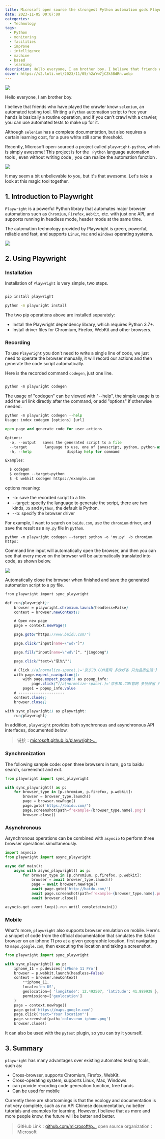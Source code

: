 ```yaml
---
title: Microsoft open source the strongest Python automation gods Playwright!
date: 2023-11-05 00:07:00
categories: 
  - Technology
tags: 
  - Python
  - monitoring
  - facilities
  - improve
  - intelligence
  - machine
  - based
  - learning
description: Hello everyone, I am brother boy. I believe that friends who have played the crawler know selenium, an automated testing tool. Write a Python automation script to free your hands is basically a routine operation, crawlers can not crawl, use automated testing to get together. Although selenium has a complete documentation, but also requires a certain learning cost, for a pure white in terms of some threshold.…
cover: https://s2.loli.net/2023/11/05/h2aYw7jCZk5BdRn.webp
---
```

![](https://s2.loli.net/2023/11/05/h2aYw7jCZk5BdRn.webp)

Hello everyone, I am brother boy.

I believe that friends who have played the crawler know `selenium`, an automated testing tool. Writing a `Python` automation script to free your hands is basically a routine operation, and if you can't crawl with a crawler, you can use automated tests to make up for it.

Although `selenium` has a complete documentation, but also requires a certain learning cost, for a pure white still some threshold.

Recently, Microsoft open-sourced a project called `playwright-python`, which is simply awesome! This project is for the ` Python` language automation tools , even without writing code , you can realize the automation function .

![](https://s2.loli.net/2023/11/05/pQZyunt543r8kAO.webp)

It may seem a bit unbelievable to you, but it's that awesome. Let's take a look at this magic tool together.

## 1. Introduction to Playwright

`Playwright` is a powerful Python library that automates major browser automations such as `Chromium`, `Firefox`, `WebKit`, etc. with just one API, and supports running in headless mode, header mode at the same time.

The automation technology provided by Playwright is green, powerful, reliable and fast, and supports `Linux`, `Mac` and `Windows` operating systems.

![](https://s2.loli.net/2023/11/05/yuKScwrk3YpdPQE.webp)

## 2. Using Playwright

### Installation

Installation of `Playwright` is very simple, two steps.

```bash

pip install playwright

python -m playwright install
```

The two pip operations above are installed separately:

* Install the Playwright dependency library, which requires Python 3.7+.
* Install driver files for Chromium, Firefox, WebKit and other browsers.

### Recording

To use `Playwright` you don't need to write a single line of code, we just need to operate the browser manually, it will record our actions and then generate the code script automatically.

Here is the recorded command `codegen`, just one line.

```python

python -m playwright codegen
```

The usage of "codegen" can be viewed with "--help", the simple usage is to add the url link directly after the command, or add "options" if otherwise needed.

```python
python -m playwright codegen --help
Usage: index codegen [options] [url]

open page and generate code for user actions

Options:
  -o, --output   saves the generated script to a file
  --target        language to use, one of javascript, python, python-async, csharp (default: "python")
  -h, --help                display help for command

Examples:

  $ codegen
  $ codegen --target=python
  $ -b webkit codegen https://example.com
```

options meaning:

* -o: save the recorded script to a file.
* --target: specify the language to generate the script, there are two kinds, `JS` and `Python`, the default is Python.
* --b: specify the browser driver

For example, I want to search on `baidu.com`, use the `chromium` driver, and save the result as a `my.py` file in `python`.

```arduino
python -m playwright codegen --target python -o 'my.py' -b chromium https:
```

Command line input will automatically open the browser, and then you can see that every move on the browser will be automatically translated into code, as shown below.

![](https://p3-juejin.byteimg.com/tos-cn-i-k3u1fbpfcp/91da3a38f52f4c598fd34017b7139b1d~tplv-k3u1fbpfcp-zoom-in-crop-mark:1512:0:0:0.webp)

Automatically close the browser when finished and save the generated automation script to a py file.

```scss
from playwright import sync_playwright

def run(playwright):
    browser = playwright.chromium.launch(headless=False)
    context = browser.newContext()

    # Open new page
    page = context.newPage()

    page.goto("https://www.baidu.com/")

    page.click("input[name=\"wd\"]")

    page.fill("input[name=\"wd\"]", "jingdong")

    page.click("text=\"京东\"")

    # Click //a[normalize-space(.)='京东JD.COM官网 多快好省 只为品质生活']
    with page.expect_navigation():
        with page.expect_popup() as popup_info:
            page.click("//a[normalize-space(.)='京东JD.COM官网 多快好省 只为品质生活']")
        page1 = popup_info.value
    # ---------------------
    context.close()
    browser.close()

with sync_playwright() as playwright:
    run(playwright)
```

In addition, `playwright` provides both synchronous and asynchronous API interfaces, documented below.

> 链接：[microsoft.github.io/playwright-...](https://link.juejin.cn?target=https%3A%2F%2Fmicrosoft.github.io%2Fplaywright-python%2Findex.html "https://microsoft.github.io/playwright-python/index.html")

### Synchronization

The following sample code: open three browsers in turn, go to baidu search, screenshot and exit.

```python
from playwright import sync_playwright

with sync_playwright() as p:
    for browser_type in [p.chromium, p.firefox, p.webkit]:
        browser = browser_type.launch()
        page = browser.newPage()
        page.goto('https://baidu.com/')
        page.screenshot(path=f'example-{browser_type.name}.png')
        browser.close()
```

### Asynchronous

Asynchronous operations can be combined with `asyncio` to perform three browser operations simultaneously.

```python
import asyncio
from playwright import async_playwright

async def main():
    async with async_playwright() as p:
        for browser_type in [p.chromium, p.firefox, p.webkit]:
            browser = await browser_type.launch()
            page = await browser.newPage()
            await page.goto('http://baidu.com/')
            await page.screenshot(path=f'example-{browser_type.name}.png')
            await browser.close()

asyncio.get_event_loop().run_until_complete(main())
```

### Mobile

What's more, `playwright` also supports browser emulation on mobile. Here's a snippet of code from the official documentation that simulates the Safari browser on an iphone 11 pro at a given geographic location, first navigating to `maps.google.com`, then executing the location and taking a screenshot.

```python
from playwright import sync_playwright

with sync_playwright() as p:
    iphone_11 = p.devices['iPhone 11 Pro']
    browser = p.webkit.launch(headless=False)
    context = browser.newContext(
        **iphone_11,
        locale='en-US',
        geolocation={ 'longitude': 12.492507, 'latitude': 41.889938 },
        permissions=['geolocation']
    )
    page = context.newPage()
    page.goto('https://maps.google.com')
    page.click('text="Your location"')
    page.screenshot(path='colosseum-iphone.png')
    browser.close()
```

It can also be used with the `pytest` plugin, so you can try it yourself.

## 3. Summary

`playwright` has many advantages over existing automated testing tools, such as:

* Cross-browser, supports Chromium, Firefox, WebKit.
* Cross-operating system, supports Linux, Mac, Windows.
* can provide recording code generation function, free hands
* Can be used for mobile

Currently there are shortcomings is that the ecology and documentation is not very complete, such as no API Chinese documentation, no better tutorials and examples for learning. However, I believe that as more and more people know, the future will be better and better.

> GitHub Link：[github.com/microsoft/p...](https://link.juejin.cn?target=https%3A%2F%2Fgithub.com%2Fmicrosoft%2Fplaywright-python "https://github.com/microsoft/playwright-python")
open source organization：Microsoft

